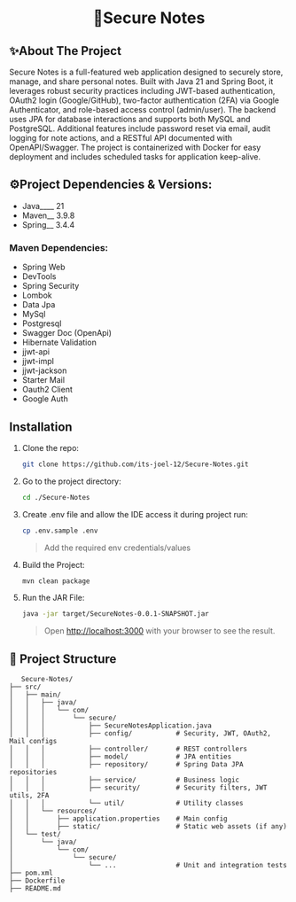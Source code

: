 <h1 align="center">📝Secure Notes</h1>

## ✨About The Project

Secure Notes is a full-featured web application designed to securely store, manage, and share personal
notes. Built with Java 21 and Spring Boot, it leverages robust security practices including JWT-based
authentication, OAuth2 login (Google/GitHub), two-factor authentication (2FA) via Google Authenticator,
and role-based access control (admin/user). The backend uses JPA for database interactions and supports both
MySQL and PostgreSQL. Additional features include password reset via email, audit logging for note actions,
and a RESTful API documented with OpenAPI/Swagger. The project is containerized with Docker for easy
deployment and includes scheduled tasks for application keep-alive.

## ⚙️Project Dependencies & Versions:
- Java____ 21
- Maven__ 3.9.8
- Spring__ 3.4.4
### Maven Dependencies:
- Spring Web
- DevTools
- Spring Security
- Lombok
- Data Jpa
- MySql
- Postgresql
- Swagger Doc (OpenApi)
- Hibernate Validation
- jjwt-api
- jjwt-impl
- jjwt-jackson
- Starter Mail
- Oauth2 Client
- Google Auth

## Installation

1. Clone the repo:
    ```bash
    git clone https://github.com/its-joel-12/Secure-Notes.git
    ```
2. Go to the project directory:
   ```bash
   cd ./Secure-Notes
   ```
3. Create .env file and allow the IDE access it during project run:
   ```bash
   cp .env.sample .env
   ```
   > Add the required env credentials/values
4. Build the Project:
    ```bash
    mvn clean package
    ```
5. Run the JAR File:
    ```bash
    java -jar target/SecureNotes-0.0.1-SNAPSHOT.jar
    ```
   > Open [http://localhost:3000](http://localhost:3000) with your browser to see the result.

## 📁 Project Structure
```text
   Secure-Notes/
├── src/
│   ├── main/
│   │   ├── java/
│   │   │   └── com/
│   │   │       └── secure/
│   │   │           ├── SecureNotesApplication.java
│   │   │           ├── config/           # Security, JWT, OAuth2, Mail configs
│   │   │           ├── controller/       # REST controllers
│   │   │           ├── model/            # JPA entities
│   │   │           ├── repository/       # Spring Data JPA repositories
│   │   │           ├── service/          # Business logic
│   │   │           ├── security/         # Security filters, JWT utils, 2FA
│   │   │           └── util/             # Utility classes
│   │   └── resources/
│   │       ├── application.properties    # Main config
│   │       ├── static/                   # Static web assets (if any)
│   └── test/
│       └── java/
│           └── com/
│               └── secure/
│                   └── ...               # Unit and integration tests
├── pom.xml
├── Dockerfile
├── README.md
```